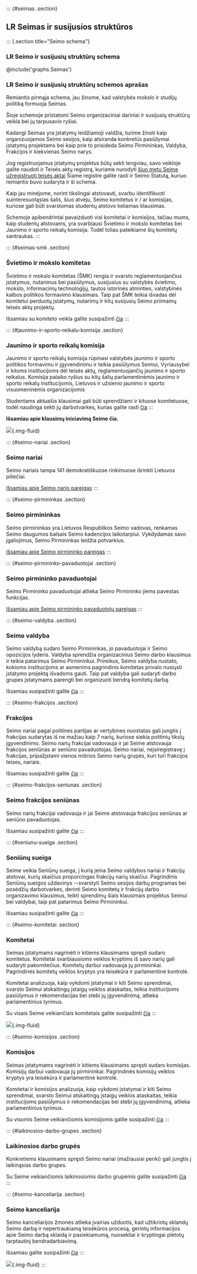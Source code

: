 ::: {#seimas .section}
## LR Seimas ir susijusios struktūros

::: {.section title="Seimo schema"}
### LR Seimo ir susijusių struktūrų schema

\@include(\'graphs.Seimas\')

### LR Seimo ir susijusių struktūrų schemos aprašas

Remiantis pirmąja schema, jau žinome, kad valstybės mokslo ir studijų
politiką formuoja Seimas.

Šioje schemoje pristatomi Seimo organizaciniai dariniai ir susijusių
struktūrų veikla bei jų tarpusavio ryšiai.

Kadangi Seimas yra įstatymų leidžiamoji valdžia, turime žinoti kaip
organizuojamos Seimo sesijos, kaip atsiranda konkretūs pasiūlymai
įstatymų projektams bei kaip prie to prisideda Seimo Pirmininkas,
Valdyba, Frakcijos ir kiekvienas Seimo narys.

Jog registruojamus įstatymų projektus būtų sekti lengviau, savo veikloje
galite naudoti ir Teisės aktų registrą, kuriame nurodyti [šiuo metu
Seime užregistruoti teisės
aktai](https://www.e-tar.lt/portal/lt/index) Šiame
registre galite rasti ir Seimo Statutą, kuriuo remiantis buvo sudaryta
ir ši schema.

Kaip jau minėjome, norint tikslingai atstovauti, svarbu identifikuoti
suinteresuotąsias šalis, šiuo atveju, Seimo komitetus ir / ar komisijas,
kuriose gali būti svarstomas studentų atstovo keliamas klausimas.

Schemoje apibendrintai pavaizduoti visi komitetai ir komisijos, tačiau
mums, kaip studentų atstovams, yra svarbiausi Švietimo ir mokslo
komitetas bei Jaunimo ir sporto reikalų komisija. Todėl toliau
pateikiame šių komitetų santraukas.
:::

::: {#seimas-smk .section}
### Švietimo ir mokslo komitetas

Švietimo ir mokslo komitetas (ŠMK) rengia ir svarsto reglamentuojančius
įstatymus, nutarimus bei pasiūlymus, susijusius su valstybės švietimo,
mokslo, informacinių technologijų, tautos istorinės atminties,
valstybinės kalbos politikos formavimo klausimais. Taip pat ŠMK teikia
išvadas dėl komitetui perduotų įstatymų, nutarimų ir kitų susijusių
Seimo priimamų teisės aktų projektų.

Išsamiau su komiteto veikla galite susipažinti
[čia](https://www.lrs.lt/sip/portal.show?p_r=38507&p_k=1)
:::

::: {#jaunimo-ir-sporto-reikalu-komisija .section}
### Jaunimo ir sporto reikalų komisija

Jaunimo ir sporto reikalų komisija rūpinasi valstybės jaunimo ir sporto
politikos formavimu ir įgyvendinimu ir teikia pasiūlymus Seimui,
Vyriausybei ir kitoms institucijoms dėl teisės aktų, reglamentuojančių
jaunimo ir sporto reikalus. Komisija palaiko ryšius su kitų šalių
parlamentinėmis jaunimo ir sporto reikalų institucijomis, Lietuvos ir
užsienio jaunimo ir sporto visuomeninėmis organizacijomis

Studentams aktualūs klausimai gali būti sprendžiami ir kituose
komitetuose, todėl naudinga sekti jų darbotvarkes, kurias galite rasti
[čia](https://www.lrs.lt/sip/portal.show?p_r=35763&p_k=1)
:::

**Išsamiau apie klausimų iniciavimą Seime čia.**

![](/img/main/image032.jpg){.img-fluid}

::: {#seimo-nariai .section}
### Seimo nariai

Seimo nariais tampa 141 demokratiškuose rinkimuose išrinkti Lietuvos
piliečiai.

[Išsamiau apie Seimo nario
pareigas](https://e-seimas.lrs.lt/portal/legalAct/lt/TAD/TAIS.5734/OLtfmteOUm)
:::

::: {#seimo-pirmininkas .section}
### Seimo pirmininkas

Seimo pirmininkas yra Lietuvos Respublikos Seimo vadovas, renkamas Seimo
daugumos balsais Seimo kadencijos laikotarpiui. Vykdydamas savo
įgaliojimus, Seimo Pirmininkas leidžia potvarkius.

[Išsamiau apie Seimo pirmininko
pareigas](https://e-seimas.lrs.lt/portal/legalAct/lt/TAD/TAIS.5734/OLtfmteOUm)
:::

::: {#seimo-pirmininko-pavaduotojai .section}
### Seimo pirmininko pavaduotojai

Seimo Pirmininko pavaduotojai atlieka Seimo Pirmininko jiems pavestas
funkcijas.

[Išsamiau apie Seimo pirmininko pavaduotojų
pareigas](https://e-seimas.lrs.lt/portal/legalAct/lt/TAD/TAIS.5734/OLtfmteOUm)
:::

::: {#seimo-valdyba .section}
### Seimo valdyba

Seimo valdybą sudaro Seimo Pirmininkas, jo pavaduotojai ir Seimo
opozicijos lyderis. Valdyba sprendžia organizacinius Seimo darbo
klausimus ir teikia patarimus Seimo Pirmininkui. Prireikus, Seimo
valdyba nustato, kokioms institucijoms ar asmenims pagrindinis komitetas
privalo nusiųsti įstatymo projektą išvadoms gauti. Taip pat valdyba gali
sudaryti darbo grupes įstatymams parengti bei organizuoti bendrą
komitetų darbą.

Išsamiau susipažinti galite
[čia](https://www.lrs.lt/sip/portal.show?p_r=35300&p_k=1)
:::

::: {#seimo-frakcijos .section}
### Frakcijos

Seimo nariai pagal politines partijas ar vertybines nuostatas gali
jungtis į frakcijas sudarytas iš ne mažiau kaip 7 narių, kuriose siekia
politinių tikslų įgyvendinimo. Seimo narių frakcijai vadovauja ir jai
Seime atstovauja frakcijos seniūnas ar seniūno pavaduotojas. Seimo
nariai, neįsiregistravę į frakcijas, pripažįstami vienos mišrios Seimo
narių grupės, kuri turi frakcijos teises, nariais.

Išsamiau susipažinti galite
[čia](https://www.lrs.lt/sip/portal.show?p_r=35342&p_k=1)
:::

::: {#seimo-frakcijos-seniunas .section}
### Seimo frakcijos seniūnas

Seimo narių frakcijai vadovauja ir jai Seime atstovauja frakcijos
seniūnas ar seniūno pavaduotojas.

Išsamiau susipažinti galite
[čia](https://www.lrs.lt/sip/portal.show?p_r=35342&p_k=1)
:::

::: {#seniunu-sueiga .section}
### Seniūnų sueiga

Seime veikia Seniūnų sueiga, į kurią įeina Seimo valdybos nariai ir
frakcijų atstovai, kurių skaičius proporcingas frakcijų narių skaičiui.
Pagrindinis Seniūnų sueigos uždavinys --svarstyti Seimo sesijos darbų
programas bei posėdžių darbotvarkes, derinti Seimo komitetų ir frakcijų
darbo organizavimo klausimus, teikti sprendimų šiais klausimais
projektus Seimui bei valdybai, taip pat patarimus Seimo Pirmininkui.

Išsamiau susipažinti galite
[čia](https://www.lrs.lt/sip/portal.show?p_r=35301&p_k=1)
:::

::: {#seimo-komitetai .section}
### Komitetai

Seimas įstatymams nagrinėti ir kitiems klausimams spręsti sudaro
komitetus. Komitetai svarbiausioms veiklos kryptims iš savo narių gali
sudaryti pakomitečius. Komitetų darbui vadovauja jų pirmininkai.
Pagrindinės komitetų veiklos kryptys yra teisėkūra ir parlamentinė
kontrolė.

Komitetai analizuoja, kaip vykdomi įstatymai ir kiti Seimo sprendimai,
svarsto Seimui atskaitingų įstaigų veiklos ataskaitas, teikia
institucijoms pasiūlymus ir rekomendacijas bei stebi jų įgyvendinimą,
atlieka parlamentinius tyrimus.

Su visais Seime veikiančiais komitetais galite susipažinti
[čia](https://www.lrs.lt/sip/portal.show?p_r=8955&p_k=1)
:::

![](/img/main/image034.jpg){.img-fluid}

::: {#seimo-komisijos .section}
### Komisijos

Seimas įstatymams nagrinėti ir kitiems klausimams spręsti sudaro
komisijas. Komisijų darbui vadovauja jų pirmininkai. Pagrindinės
komisijų veiklos kryptys yra teisėkūra ir parlamentinė kontrolė.

Komitetai ir komisijos analizuoja, kaip vykdomi įstatymai ir kiti Seimo
sprendimai, svarsto Seimui atskaitingų įstaigų veiklos ataskaitas,
teikia institucijoms pasiūlymus ir rekomendacijas bei stebi jų
įgyvendinimą, atlieka parlamentinius tyrimus.

Su visomis Seime veikiančiomis komisijomis galite susipažinti
[čia](https://www.lrs.lt/sip/portal.show?p_r=8955&p_k=1)
:::

::: {#laikinosios-darbo-grupes .section}
### Laikinosios darbo grupės

Konkretiems klausimams spręsti Seimo nariai (mažiausiai penki) gali
jungtis į laikinąsias darbo grupes.

Su Seime veikiančiomis laikinosiomis darbo grupėmis galite susipažinti
[čia](https://www.lrs.lt/sip/portal.show?p_r=38270&p_k=1)
:::

::: {#seimo-kanceliarija .section}
### Seimo kanceliarija

Seimo kanceliarijos žmonės atlieka įvairias užduotis, kad užtikrintų
sklandų Seimo darbą ir nepertraukiamą teisėkūros procesą, gerintų
informacijos apie Seimo darbą sklaidą ir pasiekiamumą, nuosekliai ir
kryptingai plėtotų tarptautinį bendradarbiavimą.

Išsamiau galite susipažinti
[čia](https://www.lrs.lt/sip/portal.show?p_r=35381&p_k=1)
:::

![](/img/main/image036.jpg){.img-fluid}
:::
